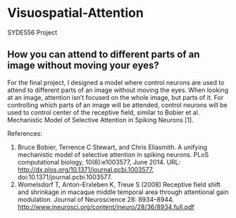 # Visuospatial-Attention
SYDE556 Project

## How you can attend to different parts of an image without moving your eyes?
For the final project, I designed a model where control neurons are used to attend to different parts of an image without moving the eyes. When looking at an image, attention isn’t focused on the whole image, but parts of it. For controlling which parts of an image will be attended, control neurons will be used to control center of the receptive field, similar to Bobier et al. Mechanistic Model of Selective Attention in Spiking Neurons [1]. 

References:
1. Bruce Bobier, Terrence C Stewart, and Chris Eliasmith. A unifying mechanistic model of selective attention in spiking neurons. PLoS computational biology, 10(6):e1003577, June 2014. URL: http://dx.plos.org/10.1371/journal.pcbi.1003577, doi:10.1371/journal.pcbi.1003577.
2. Womelsdorf T, Anton-Erxleben K, Treue S (2008) Receptive field shift and shrinkage in macaque middle temporal area through attentional gain modulation. Journal of Neuroscience 28: 8934–8944.
http://www.jneurosci.org/content/jneuro/28/36/8934.full.pdf 
